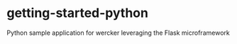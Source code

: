 getting-started-python
======================

Python sample application for wercker leveraging the Flask
microframework
